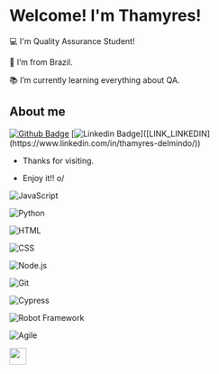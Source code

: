 # Welcome! I'm Thamyres!

 
:computer: I'm Quality Assurance Student!

:house_with_garden: I’m from Brazil.

:books: I’m currently learning everything about QA.
 


## About me

[![Github Badge](https://img.shields.io/badge/-Github-000?style=flat-square&logo=Github&logoColor=white&link=LINK_GIT)]([LINK_GIT](https://github.com/ThamyresDelmindo)])
[![Linkedin Badge](https://img.shields.io/badge/-LinkedIn-blue?style=flat-square&logo=Linkedin&logoColor=white&link=[LINK_LINKEDIN](https://www.linkedin.com/in/thamyres-delmindo/))]([LINK_LINKEDIN](https://www.linkedin.com/in/thamyres-delmindo/))

- Thanks for visiting.

- Enjoy it!! o/

![JavaScript](https://img.shields.io/badge/JavaScript-323330?style=for-the-badge&logo=javascript&logoColor=F7DF1E)

![Python](https://img.shields.io/badge/Python-3776AB?style=for-the-badge&logo=python&logoColor=white)

![HTML](https://img.shields.io/badge/HTML-E34F26?style=for-the-badge&logo=html5&logoColor=white)

![CSS](https://img.shields.io/badge/CSS-1572B6?style=for-the-badge&logo=css3&logoColor=white)

![Node.js](https://img.shields.io/badge/Node.js-339933?style=for-the-badge&logo=nodedotjs&logoColor=white)

![Git](https://img.shields.io/badge/Git-F05032?style=for-the-badge&logo=git&logoColor=white)

![Cypress](https://img.shields.io/badge/Cypress-17202C?style=for-the-badge&logo=cypress&logoColor=white)

![Robot Framework](https://img.shields.io/badge/Robot_Framework-000000?style=for-the-badge&logo=robot-framework&logoColor=white)

![Agile](https://img.shields.io/badge/Agile-009688?style=for-the-badge&logo=agile&logoColor=white)



<img src=https://github.com/TheDudeThatCode/TheDudeThatCode/blob/master/Assets/Earth.gif width="30">

